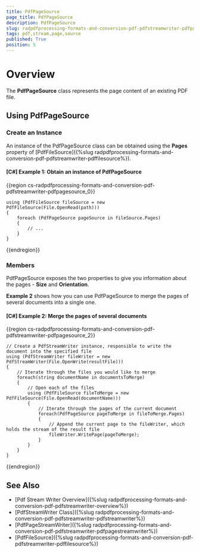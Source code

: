```yaml
---
title: PdfPageSource
page_title: PdfPageSource
description: PdfPageSource
slug: radpdfprocessing-formats-and-conversion-pdf-pdfstreamwriter-pdfpagesource
tags: pdf,stream,page,source
published: True
position: 5
---
```


# Overview

The **PdfPageSource** class represents the page content of an existing PDF file.

## Using PdfPageSource

### Create an Instance

An instance of the PdfPageSource class can be obtained using the **Pages** property of [PdfFileSource]({%slug radpdfprocessing-formats-and-conversion-pdf-pdfstreamwriter-pdffilesource%}).

#### **[C#] Example 1: Obtain an instance of PdfPageSource**

{{region cs-radpdfprocessing-formats-and-conversion-pdf-pdfstreamwriter-pdfpagesource_0}}
	
	using (PdfFileSource fileSource = new PdfFileSource(File.OpenRead(path)))
	{
	    foreach (PdfPageSource pageSource in fileSource.Pages)
	    {
	    	// ...                  
	    }
	}
{{endregion}}

### Members

PdfPageSource exposes the two properties to give you information about the pages - **Size** and **Orientation**. 

**Example 2** shows how you can use PdfPageSource to merge the pages of several documents into a single one.

#### **[C#] Example 2: Merge the pages of several documents**

{{region cs-radpdfprocessing-formats-and-conversion-pdf-pdfstreamwriter-pdfpagesource_2}}

	// Create a PdfStreamWriter instance, responsible to write the document into the specified file
	using (PdfStreamWriter fileWriter = new PdfStreamWriter(File.OpenWrite(resultFile)))
	{
	    // Iterate through the files you would like to merge
	    foreach(string documentName in documentsToMerge)
	    {
	        // Open each of the files
	        using (PdfFileSource fileToMerge = new PdfFileSource(File.OpenRead(documentName)))
	        {
	            // Iterate through the pages of the current document
	            foreach(PdfPageSource pageToMerge in fileToMerge.Pages)
	            {
	                // Append the current page to the fileWriter, which holds the stream of the result file
	                fileWriter.WritePage(pageToMerge);
	            }
	        }
	    }
	}

{{endregion}}

## See Also

* [Pdf Stream Writer Overview]({%slug radpdfprocessing-formats-and-conversion-pdf-pdfstreamwriter-overview%})
* [PdfStreamWriter Class]({%slug radpdfprocessing-formats-and-conversion-pdf-pdfstreamwriter-pdfstreamwriter%})
* [PdfPageStreamWriter]({%slug radpdfprocessing-formats-and-conversion-pdf-pdfstreamwriter-pdfpagestreamwriter%})
* [PdfFileSource]({%slug radpdfprocessing-formats-and-conversion-pdf-pdfstreamwriter-pdffilesource%})
